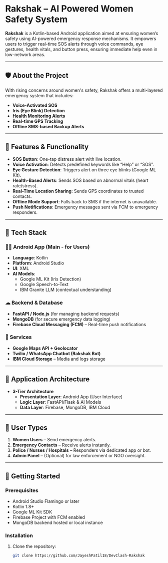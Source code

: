 # Rakshak – AI Powered Women Safety System

**Rakshak** is a Kotlin-based Android application aimed at ensuring women’s safety using AI-powered emergency response mechanisms. It empowers users to trigger real-time SOS alerts through voice commands, eye gestures, health vitals, and button press, ensuring immediate help even in low-network areas.

---

## 🛡️ About the Project

With rising concerns around women's safety, Rakshak offers a multi-layered emergency system that includes:

- **Voice-Activated SOS**
- **Iris (Eye Blink) Detection**
- **Health Monitoring Alerts**
- **Real-time GPS Tracking**
- **Offline SMS-based Backup Alerts**

---

## 🧠 Features & Functionality

- **SOS Button**: One-tap distress alert with live location.
- **Voice Activation**: Detects predefined keywords like “Help” or “SOS”.
- **Eye Gesture Detection**: Triggers alert on three eye blinks (Google ML Kit).
- **Health-Based Alerts**: Sends SOS based on abnormal vitals (heart rate/stress).
- **Real-Time Location Sharing**: Sends GPS coordinates to trusted contacts.
- **Offline Mode Support**: Falls back to SMS if the internet is unavailable.
- **Push Notifications**: Emergency messages sent via FCM to emergency responders.

---

## 🔧 Tech Stack

### 👩‍💻 Android App (Main - for Users)
- **Language**: Kotlin
- **Platform**: Android Studio
- **UI**: XML
- **AI Models**:
  - Google ML Kit (Iris Detection)
  - Google Speech-to-Text
  - IBM Granite LLM (contextual understanding)

### ☁ Backend & Database
- **FastAPI / Node.js** (for managing backend requests)
- **MongoDB** (for secure emergency data logging)
- **Firebase Cloud Messaging (FCM)** – Real-time push notifications

### 📡 Services
- **Google Maps API + Geolocator**
- **Twilio / WhatsApp Chatbot (Rakshak Bot)**
- **IBM Cloud Storage** – Media and logs storage

---

## 🧬 Application Architecture

- **3-Tier Architecture**
  - **Presentation Layer**: Android App (User Interface)
  - **Logic Layer**: FastAPI/Flask & AI Models
  - **Data Layer**: Firebase, MongoDB, IBM Cloud

---

## 🚨 User Types

1. **Women Users** – Send emergency alerts.
2. **Emergency Contacts** – Receive alerts instantly.
3. **Police / Nurses / Hospitals** – Responders via dedicated app or bot.
4. **Admin Panel** – (Optional) for law enforcement or NGO oversight.

---

## 📲 Getting Started

### Prerequisites

- Android Studio Flamingo or later
- Kotlin 1.8+
- Google ML Kit SDK
- Firebase Project with FCM enabled
- MongoDB backend hosted or local instance

### Installation

1. Clone the repository:
   ```bash
   git clone https://github.com/JayeshPatil18/DevClash-Rakshak
